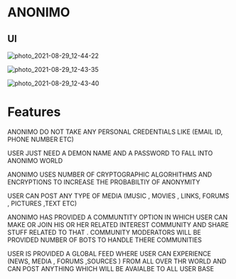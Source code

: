# **ANONIMO**

## UI

![photo_2021-08-29_12-44-22](https://user-images.githubusercontent.com/81116984/131242896-326e2202-bab2-4585-92f0-9fdc7b47bc1c.jpg)

![photo_2021-08-29_12-43-35](https://user-images.githubusercontent.com/81116984/131242942-68ae86cf-b64e-4d31-b398-d43c23e28247.jpg)

![photo_2021-08-29_12-43-40](https://user-images.githubusercontent.com/81116984/131242977-40427dac-0446-42c9-9b0d-9de0eb030dc5.jpg)

# Features

ANONIMO DO NOT TAKE ANY PERSONAL CREDENTIALS LIKE (EMAIL ID, PHONE NUMBER ETC) 

USER JUST NEED A DEMON NAME AND A PASSWORD TO FALL INTO ANONIMO WORLD

ANONIMO USES NUMBER OF CRYPTOGRAPHIC ALGORHITHMS AND ENCRYPTIONS TO INCREASE THE PROBABILTIY OF ANONYMITY 

USER CAN POST ANY TYPE OF MEDIA (MUSIC , MOVIES , LINKS, FORUMS , PICTURES ,TEXT ETC) 

ANONIMO HAS  PROVIDED A COMMUNTITY OPTION IN WHICH USER CAN MAKE OR JOIN HIS OR HER RELATED INTEREST COMMUNITY AND SHARE STUFF RELATED TO THAT . COMMUNITY MODERATORS WILL BE PROVIDED NUMBER OF BOTS TO HANDLE THERE COMMUNITIES

USER IS PROVIDED A GLOBAL FEED WHERE USER CAN EXPERIENCE (NEWS, MEDIA , FORUMS ,SOURCES ) FROM ALL OVER THR WORLD AND CAN POST ANYTHING WHICH WILL BE AVAIALBE TO ALL USER BASE



